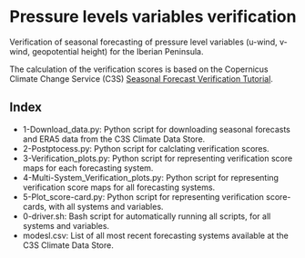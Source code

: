 # Pressure levels variables verification

Verification of seasonal forecasting of pressure level variables (u-wind, v-wind, geopotential height) for the Iberian Peninsula.

The calculation of the verification scores is based on the Copernicus Climate Change Service (C3S) [Seasonal Forecast Verification Tutorial](https://ecmwf-projects.github.io/copernicus-training-c3s/sf-verification.html).

## Index

* 1-Download_data.py: Python script for downloading seasonal forecasts and ERA5 data from the C3S Climate Data Store.
* 2-Postptocess.py: Python script for calclating verification scores.
* 3-Verification_plots.py: Python script for representing verification score maps for each forecasting system.
* 4-Multi-System_Verification_plots.py: Python script for representing verification score maps for all forecasting systems.
* 5-Plot_score-card.py: Python script for representing verification score-cards, with all systems and variables.
* 0-driver.sh: Bash script for automatically running all scripts, for all systems and variables.
* modesl.csv: List of all most recent forecasting systems available at the C3S Climate Data Store.
